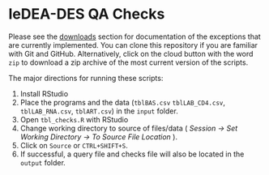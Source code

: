 # IeDEA-DES QA Checks

Please see the [downloads](https://github.com/IeDEA/qa-checks-r/downloads) section for documentation of the exceptions that are currently implemented. You can clone this repository if you are familiar with Git and GitHub. Alternatively, click on the cloud button with the word `zip` to download a zip archive of the most current version of the scripts.

The major directions for running these scripts:

1. Install RStudio
2. Place the programs and the data (`tblBAS.csv` `tblLAB_CD4.csv`, `tblLAB_RNA.csv`, `tblART.csv`) in the `input` folder.  
3. Open `tbl_checks.R` with RStudio
4. Change working directory to source of files/data ( _Session -> Set Working Directory -> To Source File Location_ ).
5. Click on `Source` or `CTRL+SHIFT+S`.
6. If successful, a query file and checks file will also be located in the `output` folder.
